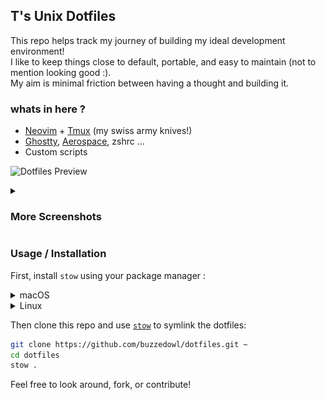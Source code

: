 ## T's Unix Dotfiles

This repo helps track my journey of building my ideal development environment!  
I like to keep things close to default, portable, and easy to maintain (not to mention looking good :).  
My aim is minimal friction between having a thought and building it.  

### whats in here ?
- [Neovim](https://github.com/neovim/neovim) + [Tmux](https://github.com/tmux/tmux) (my swiss army knives!)
- [Ghostty](https://github.com/ghostty-org/ghostty), [Aerospace](https://github.com/open-aerospace), zshrc ...
- Custom scripts

![Dotfiles Preview](https://github.com/TamerHamdan/repo-media/blob/main/dotfiles/dotfilesV2.png?raw=true)

<details><summary><h3>More Screenshots</h3></summary>
  
![Dotfiles Preview](https://github.com/TamerHamdan/repo-media/blob/main/dotfiles/dotfilesV2-etc.png?raw=true)

### V1

![Dotfiles Preview](https://github.com/TamerHamdan/repo-media/blob/main/dotfiles/dotfilesV1.png?raw=true)
</details>

### Usage / Installation  

First, install `stow` using your package manager : 

<details>
<summary>macOS</summary>

```bash
brew install stow
```
</details>

<details>
<summary>Linux</summary>

```bash
# Ubuntu/Debian
sudo apt-get update && sudo apt-get install stow

# Fedora
sudo dnf install stow

# Arch Linux
sudo pacman -S stow
```
</details>

Then clone this repo and use [`stow`](https://www.gnu.org/software/stow/) to symlink the dotfiles:

```bash
git clone https://github.com/buzzedowl/dotfiles.git ~
cd dotfiles
stow .
```
Feel free to look around, fork, or contribute!
